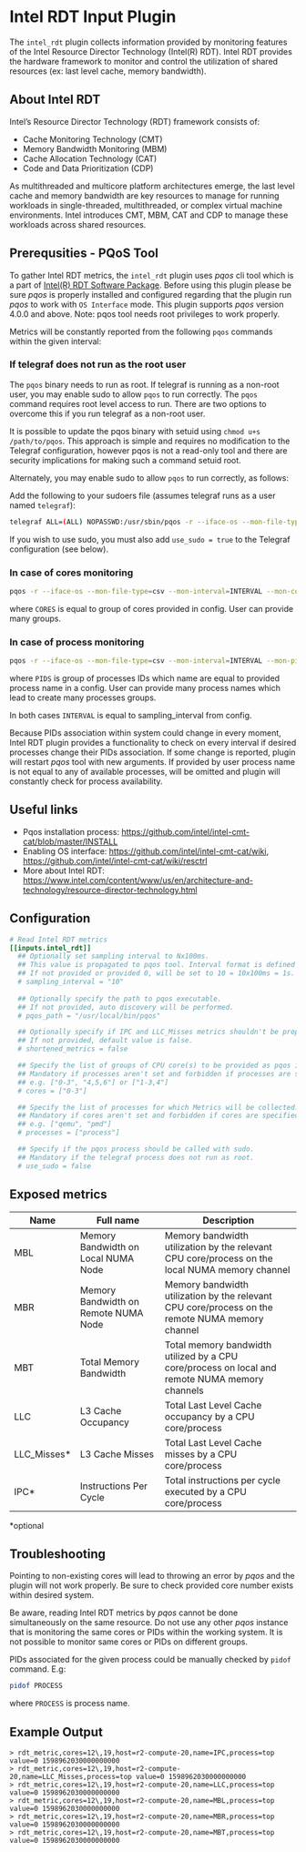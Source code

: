 # Intel RDT Input Plugin

The `intel_rdt` plugin collects information provided by monitoring features of
the Intel Resource Director Technology (Intel(R) RDT). Intel RDT provides the
hardware framework to monitor and control the utilization of shared resources
(ex: last level cache, memory bandwidth).

## About Intel RDT

Intel’s Resource Director Technology (RDT) framework consists of:  

- Cache Monitoring Technology (CMT)
- Memory Bandwidth Monitoring (MBM)
- Cache Allocation Technology (CAT)
- Code and Data Prioritization (CDP)

As multithreaded and multicore platform architectures emerge, the last level
cache and memory bandwidth are key resources to manage for running workloads in
single-threaded, multithreaded, or complex virtual machine environments. Intel
introduces CMT, MBM, CAT and CDP to manage these workloads across shared
resources.

## Prerequsities - PQoS Tool

To gather Intel RDT metrics, the `intel_rdt` plugin uses _pqos_ cli tool which
is a part of [Intel(R) RDT Software
Package](https://github.com/intel/intel-cmt-cat).  Before using this plugin
please be sure _pqos_ is properly installed and configured regarding that the
plugin run _pqos_ to work with `OS Interface` mode. This plugin supports _pqos_
version 4.0.0 and above.  Note: pqos tool needs root privileges to work
properly.

Metrics will be constantly reported from the following `pqos` commands within
the given interval:

### If telegraf does not run as the root user

The `pqos` binary needs to run as root.  If telegraf is running as a non-root
user, you may enable sudo to allow `pqos` to run correctly.  The `pqos` command
requires root level access to run.  There are two options to overcome this if
you run telegraf as a non-root user.

It is possible to update the pqos binary with setuid using `chmod u+s
/path/to/pqos`.  This approach is simple and requires no modification to the
Telegraf configuration, however pqos is not a read-only tool and there are
security implications for making such a command setuid root.

Alternately, you may enable sudo to allow `pqos` to run correctly, as follows:

Add the following to your sudoers file (assumes telegraf runs as a user named
`telegraf`):

```sh
telegraf ALL=(ALL) NOPASSWD:/usr/sbin/pqos -r --iface-os --mon-file-type=csv --mon-interval=*
```

If you wish to use sudo, you must also add `use_sudo = true` to the Telegraf
configuration (see below).

### In case of cores monitoring

```sh
pqos -r --iface-os --mon-file-type=csv --mon-interval=INTERVAL --mon-core=all:[CORES]\;mbt:[CORES]
```

where `CORES` is equal to group of cores provided in config. User can provide
many groups.

### In case of process monitoring

```sh
pqos -r --iface-os --mon-file-type=csv --mon-interval=INTERVAL --mon-pid=all:[PIDS]\;mbt:[PIDS]
```

where `PIDS` is group of processes IDs which name are equal to provided process
name in a config.  User can provide many process names which lead to create many
processes groups.

In both cases `INTERVAL` is equal to sampling_interval from config.

Because PIDs association within system could change in every moment, Intel RDT
plugin provides a functionality to check on every interval if desired processes
change their PIDs association.  If some change is reported, plugin will restart
_pqos_ tool with new arguments. If provided by user process name is not equal to
any of available processes, will be omitted and plugin will constantly check for
process availability.

## Useful links

* Pqos installation process: <https://github.com/intel/intel-cmt-cat/blob/master/INSTALL>
* Enabling OS interface: <https://github.com/intel/intel-cmt-cat/wiki>, <https://github.com/intel/intel-cmt-cat/wiki/resctrl>
* More about Intel RDT: <https://www.intel.com/content/www/us/en/architecture-and-technology/resource-director-technology.html>

## Configuration

```toml @sample.conf
# Read Intel RDT metrics
[[inputs.intel_rdt]]
  ## Optionally set sampling interval to Nx100ms. 
  ## This value is propagated to pqos tool. Interval format is defined by pqos itself.
  ## If not provided or provided 0, will be set to 10 = 10x100ms = 1s.
  # sampling_interval = "10"
 
  ## Optionally specify the path to pqos executable. 
  ## If not provided, auto discovery will be performed.
  # pqos_path = "/usr/local/bin/pqos"

  ## Optionally specify if IPC and LLC_Misses metrics shouldn't be propagated.
  ## If not provided, default value is false.
  # shortened_metrics = false

  ## Specify the list of groups of CPU core(s) to be provided as pqos input. 
  ## Mandatory if processes aren't set and forbidden if processes are specified.
  ## e.g. ["0-3", "4,5,6"] or ["1-3,4"]
  # cores = ["0-3"]

  ## Specify the list of processes for which Metrics will be collected.
  ## Mandatory if cores aren't set and forbidden if cores are specified.
  ## e.g. ["qemu", "pmd"]
  # processes = ["process"]

  ## Specify if the pqos process should be called with sudo.
  ## Mandatory if the telegraf process does not run as root.
  # use_sudo = false
```

## Exposed metrics

| Name          | Full name                                     | Description |
|---------------|-----------------------------------------------|-------------|
| MBL           | Memory Bandwidth on Local NUMA Node  |     Memory bandwidth utilization by the relevant CPU core/process on the local NUMA memory channel        |
| MBR           | Memory Bandwidth on Remote NUMA Node |     Memory bandwidth utilization by the relevant CPU core/process on the remote NUMA memory channel        |
| MBT           | Total Memory Bandwidth               |     Total memory bandwidth utilized by a CPU core/process on local and remote NUMA memory channels        |
| LLC           | L3 Cache Occupancy                   |     Total Last Level Cache occupancy by a CPU core/process         |
| LLC_Misses*    | L3 Cache Misses                      |    Total Last Level Cache misses by a CPU core/process       |
| IPC*           | Instructions Per Cycle               |     Total instructions per cycle executed by a CPU core/process        |

*optional

## Troubleshooting

Pointing to non-existing cores will lead to throwing an error by _pqos_ and the
plugin will not work properly. Be sure to check provided core number exists
within desired system.

Be aware, reading Intel RDT metrics by _pqos_ cannot be done simultaneously on
the same resource.  Do not use any other _pqos_ instance that is monitoring the
same cores or PIDs within the working system.  It is not possible to monitor
same cores or PIDs on different groups.

PIDs associated for the given process could be manually checked by `pidof`
command. E.g:

```sh
pidof PROCESS
```

where `PROCESS` is process name.

## Example Output

```shell
> rdt_metric,cores=12\,19,host=r2-compute-20,name=IPC,process=top value=0 1598962030000000000
> rdt_metric,cores=12\,19,host=r2-compute-20,name=LLC_Misses,process=top value=0 1598962030000000000
> rdt_metric,cores=12\,19,host=r2-compute-20,name=LLC,process=top value=0 1598962030000000000
> rdt_metric,cores=12\,19,host=r2-compute-20,name=MBL,process=top value=0 1598962030000000000
> rdt_metric,cores=12\,19,host=r2-compute-20,name=MBR,process=top value=0 1598962030000000000
> rdt_metric,cores=12\,19,host=r2-compute-20,name=MBT,process=top value=0 1598962030000000000
```
